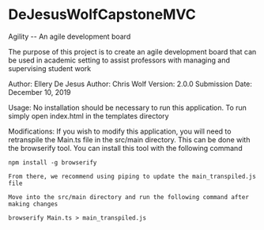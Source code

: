 # DeJesusWolfCapstoneMVC

Agility -- An agile development board

The purpose of this project is to create an agile development board that can be used in academic
setting to assist professors with managing and supervising student work

Author: Ellery De Jesus
Author: Chris Wolf
Version: 2.0.0
Submission Date: December 10, 2019

Usage:
    No installation should be necessary to run this application.  To run simply open index.html
    in the templates directory

Modifications:
    If you wish to modify this application, you will need to retranspile the Main.ts file in
    the src/main directory.  This can be done with the browserify tool.  You can install this 
    tool with the following command

    npm install -g browserify

    From there, we recommend using piping to update the main_transpiled.js file

    Move into the src/main directory and run the following command after making changes

    browserify Main.ts > main_transpiled.js
